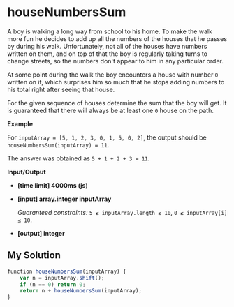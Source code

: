 # houseNumbersSum
﻿A boy is walking a long way from school to his home. To make the walk more fun he decides to add up all the numbers of the houses that he passes by during his walk. Unfortunately, not all of the houses have numbers written on them, and on top of that the boy is regularly taking turns to change streets, so the numbers don't appear to him in any particular order.

At some point during the walk the boy encounters a house with number `0` written on it, which surprises him so much that he stops adding numbers to his total right after seeing that house.

For the given sequence of houses determine the sum that the boy will get. It is guaranteed that there will always be at least one `0` house on the path.

**Example**

For `inputArray = [5, 1, 2, 3, 0, 1, 5, 0, 2]`, the output should be
`houseNumbersSum(inputArray) = 11`.

The answer was obtained as `5 + 1 + 2 + 3 = 11`.

**Input/Output**

*   **[time limit] 4000ms (js)**

*   **[input] array.integer inputArray**

    _Guaranteed constraints:_
    `5 ≤ inputArray.length ≤ 10`,
    `0 ≤ inputArray[i] ≤ 10`.

*   **[output] integer**


## My Solution
```javascript
﻿function houseNumbersSum(inputArray) {
    var n = inputArray.shift();
    if (n == 0) return 0;
    return n + houseNumbersSum(inputArray);
}
​
```
